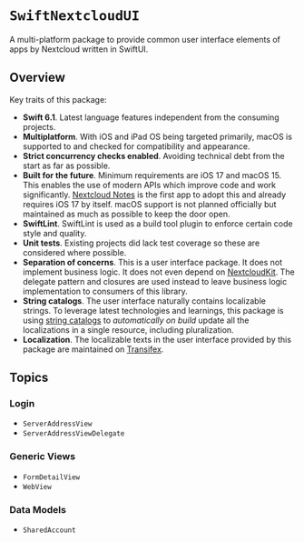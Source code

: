 # ``SwiftNextcloudUI``

A multi-platform package to provide common user interface elements of apps by Nextcloud written in SwiftUI.

## Overview

Key traits of this package:

- **Swift 6.1**. Latest language features independent from the consuming projects.
- **Multiplatform**. With iOS and iPad OS being targeted primarily, macOS is supported to and checked for compatibility and appearance.
- **Strict concurrency checks enabled**. Avoiding technical debt from the start as far as possible.
- **Built for the future**. Minimum requirements are iOS 17 and macOS 15. This enables the use of modern APIs which improve code and work significantly. [Nextcloud Notes](http://github.com/nextcloud/notes-ios) is the first app to adopt this and already requires iOS 17 by itself. macOS support is not planned officially but maintained as much as possible to keep the door open.
- **SwiftLint**. SwiftLint is used as a build tool plugin to enforce certain code style and quality.
- **Unit tests**. Existing projects did lack test coverage so these are considered where possible.
- **Separation of concerns**. This is a user interface package. It does not implement business logic. It does not even depend on [NextcloudKit](https://github.com/nextcloud/nextcloudkit). The delegate pattern and closures are used instead to leave business logic implementation to consumers of this library.
- **String catalogs**. The user interface naturally contains localizable strings. To leverage latest technologies and learnings, this package is using [string catalogs](https://developer.apple.com/documentation/xcode/localizing-and-varying-text-with-a-string-catalog) to _automatically on build_ update all the localizations in a single resource, including pluralization.
- **Localization**. The localizable texts in the user interface provided by this package are maintained on [Transifex](https://app.transifex.com/nextcloud/nextcloud/swiftnextcloudui/).


## Topics

### Login

- ``ServerAddressView``
- ``ServerAddressViewDelegate``

### Generic Views

- ``FormDetailView``
- ``WebView``

### Data Models

- ``SharedAccount``
